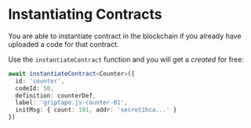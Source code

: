 # Instantiating Contracts

You are able to instantiate contract in the blockchain if you already have uploaded a code for that contract.

Use the `instantiateContract` function and you will get a _created_ for free:

```typescript
await instantiateContract<Counter>({
  id: 'counter',
  codeId: 50,
  definition: counterDef,
  label: 'griptape.js-counter-01',
  initMsg: { count: 101, addr: 'secret1hca...' }
})
```

